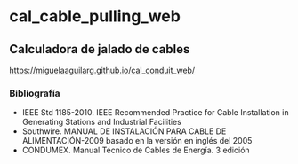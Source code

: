 # cal_cable_pulling_web
## Calculadora de jalado de cables

https://miguelaaguilarg.github.io/cal_conduit_web/

### Bibliografía
- IEEE Std 1185-2010. IEEE Recommended Practice for Cable Installation in Generating Stations and Industrial Facilities
- Southwire. MANUAL DE INSTALACIÓN PARA CABLE DE ALIMENTACIÓN-2009 basado en la versión en inglés del 2005
- CONDUMEX. Manual Técnico de Cables de Energía. 3 edición
